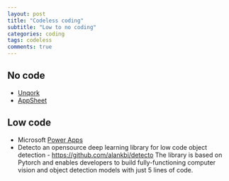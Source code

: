 ```yaml
---
layout: post
title: "Codeless coding"
subtitle: "Low to no coding"
categories: coding
tags: codeless
comments: true
---
```


## No code
* [Unqork](https://www.unqork.com/resources)
* [AppSheet](https://www.appsheet.com/)

## Low code
* Microsoft [Power Apps](https://powerapps.microsoft.com/en-us/)
* Detecto
an opensource deep learning library for low code object detection - https://github.com/alankbi/detecto
The library is based on Pytorch and enables developers to build fully-functioning computer vision and object detection models with just 5 lines of code. 